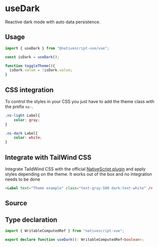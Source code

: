 <script setup>
import Source from '../../.vitepress/theme/components/Source.vue'
</script>

# useDark

Reactive dark mode with auto data persistence.

## Usage
```js
import { useDark } from "@nativescript-use/vue";

const isDark = useDark();

function toggleTheme(){
  isDark.value = !isDark.value;
}
```

## CSS integration
To control the styles in your CSS you just have to add the theme class with the prefix `ns-`.

```css
.ns-light Label{
    color: gray;
} 

.ns-dark Label{
    color: white;
}
```

## Integrate with TailWind CSS

Integrate TaildWind CSS with the official [NativeScript plugin](https://github.com/NativeScript/tailwind) and apply styles depending on the theme. It works out of the box and no integration needs to be done

```html
<Label text="Theme example" class="text-gray-500 dark:text-white" />
```

## Source
<Source source="useDark" demo="ColorModeView.vue"/>

## Type declaration

```ts
import { WritableComputedRef } from "nativescript-vue";

export declare function useDark(): WritableComputedRef<boolean>;

```